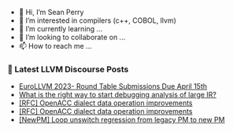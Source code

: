 - 👋 Hi, I’m Sean Perry
- 👀 I’m interested in compilers (c++, COBOL, llvm)
- 🌱 I’m currently learning ...
- 💞️ I’m looking to collaborate on ...
- 📫 How to reach me ...

<!---
s66perry/s66perry is a ✨ special ✨ repository because its `README.md` (this file) appears on your GitHub profile.
You can click the Preview link to take a look at your changes.
--->
### 📕 Latest LLVM Discourse Posts

<!-- DISCOURSE-LLVM:START -->
- [EuroLLVM 2023- Round Table Submissions Due April 15th](https://discourse.llvm.org/t/eurollvm-2023-round-table-submissions-due-april-15th/69828#post_1)
- [What is the right way to start debugging analysis of large IR?](https://discourse.llvm.org/t/what-is-the-right-way-to-start-debugging-analysis-of-large-ir/69827#post_1)
- [[RFC] OpenACC dialect data operation improvements](https://discourse.llvm.org/t/rfc-openacc-dialect-data-operation-improvements/69825#post_2)
- [[RFC] OpenACC dialect data operation improvements](https://discourse.llvm.org/t/rfc-openacc-dialect-data-operation-improvements/69825#post_1)
- [[NewPM] Loop unswitch regression from legacy PM to new PM](https://discourse.llvm.org/t/newpm-loop-unswitch-regression-from-legacy-pm-to-new-pm/69823#post_2)
<!-- DISCOURSE-LLVM:END -->
